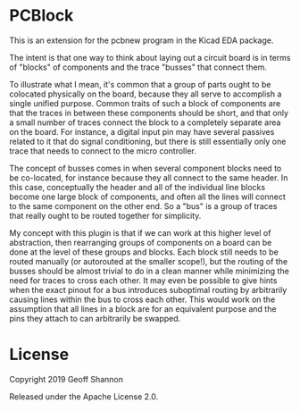 # PCBlock

This is an extension for the pcbnew program in the Kicad EDA package.

The intent is that one way to think about laying out a circuit board
is in terms of "blocks" of components and the trace "busses" that
connect them.

To illustrate what I mean, it's common that a group of parts ought to
be colocated physically on the board, because they all serve to
accomplish a single unified purpose. Common traits of such a block of
components are that the traces in between these components should be
short, and that only a small number of traces connect the block to a
completely separate area on the board.  For instance, a digital input
pin may have several passives related to it that do signal
conditioning, but there is still essentially only one trace that needs
to connect to the micro controller.

The concept of busses comes in when several component blocks need to
be co-located, for instance because they all connect to the same
header. In this case, conceptually the header and all of the
individual line blocks become one large block of components, and
often all the lines will connect to the same component on the other
end. So a "bus" is a group of traces that really ought to be routed
together for simplicity.


My concept with this plugin is that if we can work at this higher
level of abstraction, then rearranging groups of components on a board
can be done at the level of these groups and blocks.  Each block still
needs to be routed manually (or autorouted at the smaller scope!), but
the routing of the busses should be almost trivial to do in a clean
manner while minimizing the need for traces to cross each other. It
may even be possible to give hints when the exact pinout for a bus
introduces suboptimal routing by arbitrarily causing lines within the
bus to cross each other. This would work on the assumption that all
lines in a block are for an equivalent purpose and the pins they
attach to can arbitrarily be swapped.


# License

Copyright 2019 Geoff Shannon

Released under the Apache License 2.0.
